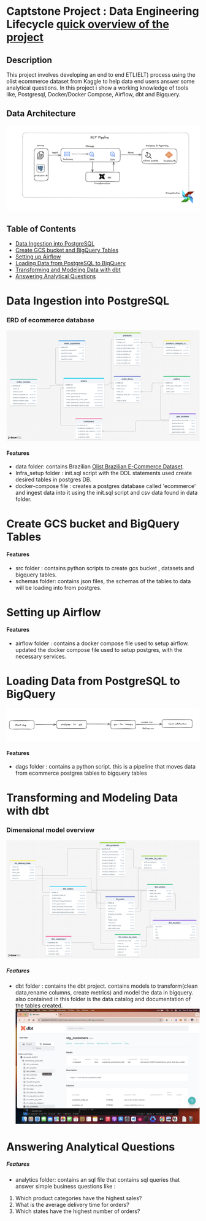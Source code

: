 # Captstone Project : Data Engineering Lifecycle <a href ="https://www.loom.com/share/3a42f1d9da604a808a512cacf992f0ae?sid=3a22bcf2-74bf-4c1c-b7f4-428a2c4616a5">quick overview of the project</a>


## Description
This project involves developing an end to end ETL(ELT) process using the olist ecommerce  dataset from Kaggle to help data end users answer some analytical questions. In this project i show a working knowledge of tools like, Postgresql, Docker/Docker Compose, Airflow, dbt and Bigquery.


## Data Architecture
![alt text](data-architecture.png)

## Table of Contents
- [Data Ingestion into PostgreSQL](#data-ingestion-into-postgresql)
- [Create GCS bucket and BigQuery Tables](#create-gcs-bucket-and-bigquery-tables)
- [Setting up Airflow](#setting-up-airflow)
- [Loading Data from PostgreSQL to BigQuery](#loading-data-from-postgresql-to-bigquery)
- [Transforming and Modeling Data with dbt](#transforming-and-modeling-data-with-dbt)
- [Answering Analytical Questions](#answering-analytical-questions)

# Data Ingestion into PostgreSQL
### ERD of ecommerce database
![alt text](infra_setup/ERD.png)

#### Features
* data folder: contains Brazilian [Olist Brazilian E-Commerce Dataset](https://www.kaggle.com/datasets/olistbr/brazilian-ecommerce).
* Infra_setup folder : init.sql script with the DDL statements used create desired tables in postgres DB.
* docker-compose file : creates a postgres database called 'ecommerce' and ingest data into it using the init.sql script and csv data found in data folder.


# Create GCS bucket and BigQuery Tables
#### Features
* src folder : contains python scripts to create gcs bucket , datasets and bigquery tables.
* schemas folder: contains json files, the schemas of the tables to data will be loading into from postgres.

# Setting up Airflow
#### Features
* airflow folder : contains a docker compose file used to setup airflow. updated the docker compose file used to setup postgres, with the necessary services.

# Loading Data from PostgreSQL to BigQuery
![alt text](pipeline.png)
#### Features
* dags folder : contains a python script. this is a pipeline that moves data from ecommerce postgres tables to bigquery tables

# Transforming and Modeling Data with dbt
### Dimensional model overview
![alt text](dimensionalmodel.png)
##### Features
* dbt folder : contains the dbt project. contains models to transform(clean data,rename columns, create metrics) and model the data in bigquery.
also contained in this folder is the data catalog and documentation of the tables created.
![alt text](data-catalog.png)

# Answering Analytical Questions
##### Features
* analytics folder: contains an sql file that contains sql queries that answer simple business questions like :
1. Which product categories have the highest sales?
2. What is the average delivery time for orders?
3. Which states have the highest number of orders?
